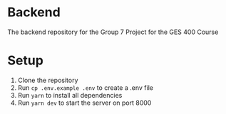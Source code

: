 # Backend

The backend repository for the Group 7 Project for the GES 400 Course

# Setup

1. Clone the repository
2. Run `cp .env.example .env` to create a .env file
3. Run `yarn` to install all dependencies
4. Run `yarn dev` to start the server on port 8000

